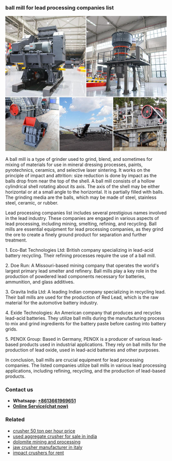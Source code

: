 <h3>ball mill for lead processing companies list</h3><img src='1708332445.jpg' alt=''><p>A ball mill is a type of grinder used to grind, blend, and sometimes for mixing of materials for use in mineral dressing processes, paints, pyrotechnics, ceramics, and selective laser sintering. It works on the principle of impact and attrition: size reduction is done by impact as the balls drop from near the top of the shell. A ball mill consists of a hollow cylindrical shell rotating about its axis. The axis of the shell may be either horizontal or at a small angle to the horizontal. It is partially filled with balls. The grinding media are the balls, which may be made of steel, stainless steel, ceramic, or rubber.</p><p>Lead processing companies list includes several prestigious names involved in the lead industry. These companies are engaged in various aspects of lead processing, including mining, smelting, refining, and recycling. Ball mills are essential equipment for lead processing companies, as they grind the ore to create a finely ground product for separation and further treatment.</p><p>1. Eco-Bat Technologies Ltd: British company specializing in lead-acid battery recycling. Their refining processes require the use of a ball mill.</p><p>2. Doe Run: A Missouri-based mining company that operates the world's largest primary lead smelter and refinery. Ball mills play a key role in the production of powdered lead components necessary for batteries, ammunition, and glass additives.</p><p>3. Gravita India Ltd: A leading Indian company specializing in recycling lead. Their ball mills are used for the production of Red Lead, which is the raw material for the automotive battery industry.</p><p>4. Exide Technologies: An American company that produces and recycles lead-acid batteries. They utilize ball mills during the manufacturing process to mix and grind ingredients for the battery paste before casting into battery grids.</p><p>5. PENOX Group: Based in Germany, PENOX is a producer of various lead-based products used in industrial applications. They rely on ball mills for the production of lead oxide, used in lead-acid batteries and other purposes.</p><p>In conclusion, ball mills are crucial equipment for lead processing companies. The listed companies utilize ball mills in various lead processing applications, including refining, recycling, and the production of lead-based products.</p><h3>Contact us</h3><ul><li><strong>Whatsapp:&nbsp;<a href="https://wa.me/8613661969651">+8613661969651</a></strong></li><li><a href="https://swt.shibang-china.com/?git&amp;zhl&amp;ball mill for lead processing companies list"><strong>Online Service(chat now)</strong></a></li></ul><h3>Related</h3><ul><li><a href='crusher 50 ton per hour price.md'>crusher 50 ton per hour price</a></li><li><a href='used aggregate crusher for sale in india.md'>used aggregate crusher for sale in india</a></li><li><a href='dolomite mining and processing.md'>dolomite mining and processing</a></li><li><a href='jaw crusher manufacturer in italy.md'>jaw crusher manufacturer in italy</a></li><li><a href='impact crushers for rent.md'>impact crushers for rent</a></li></ul>
